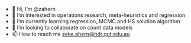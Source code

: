 - 👋 Hi, I’m @zahern
- 👀 I’m interested in operations research, meta-heuristics and regression
- 🌱 I’m currently learning regression, MCMC and HS solution algorithm
- 💞️ I’m looking to collaborate on count data models
- 📫 How to reach me zeke.ahern@hdr.qut.edu.au

<!---
zahern/zahern is a ✨ special ✨ repository because its `README.md` (this file) appears on your GitHub profile.
You can click the Preview link to take a look at your changes.
--->
